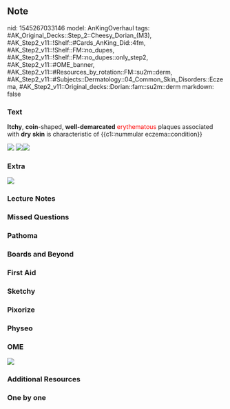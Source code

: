 ## Note
nid: 1545267033146
model: AnKingOverhaul
tags: #AK_Original_Decks::Step_2::Cheesy_Dorian_(M3), #AK_Step2_v11::!Shelf::#Cards_AnKing_Did::4fm, #AK_Step2_v11::!Shelf::FM::no_dupes, #AK_Step2_v11::!Shelf::FM::no_dupes::only_step2, #AK_Step2_v11::#OME_banner, #AK_Step2_v11::#Resources_by_rotation::FM::su2m::derm, #AK_Step2_v11::#Subjects::Dermatology::04_Common_Skin_Disorders::Eczema, #AK_Step2_v11::Original_decks::Dorian::fam::su2m::derm
markdown: false

### Text
<b>Itchy</b>, <b>coin</b>-shaped, <b>well-demarcated</b>
<font color="#FF0000" style="">erythematous</font> plaques
associated with <b>dry</b> <b>skin</b> is characteristic of
{{c1::nummular eczema::condition}}
<div>
  <div><img src="paste-144396800491523.jpg"> <img src=
  "paste-744889063047169.jpg"><img src=
  "paste-744901947949057.jpg"></div>
</div>

### Extra
<img src="paste-744944897622017.jpg">

### Lecture Notes


### Missed Questions


### Pathoma


### Boards and Beyond


### First Aid


### Sketchy


### Pixorize


### Physeo


### OME
<div class="ome-widget">
  <a href="https://onlinemeded.org?ref=anki"><img src=
  "_OME_AnkiFlashcards_General_7.png"></a>
</div>

### Additional Resources


### One by one

